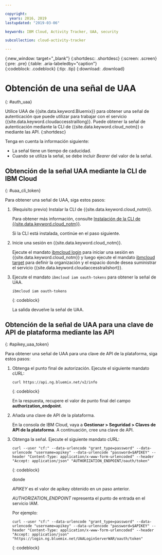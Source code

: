 ```yaml
---

copyright:
  years: 2016, 2019
lastupdated: "2019-03-06"

keywords: IBM Cloud, Activity Tracker, UAA, security

subcollection: cloud-activity-tracker

---
```


{:new_window: target="_blank"}
{:shortdesc: .shortdesc}
{:screen: .screen}
{:pre: .pre}
{:table: .aria-labeledby="caption"}    
{:codeblock: .codeblock}
{:tip: .tip}
{:download: .download}


# Obtención de una señal de UAA
{: #auth_uaa}

Utilice UAA de {{site.data.keyword.Bluemix}} para obtener una señal de autenticación que puede utilizar para trabajar con el servicio {{site.data.keyword.cloudaccesstraillong}}. Puede obtener la señal de autenticación mediante la CLI de {{site.data.keyword.cloud_notm}} o mediante las API.
{:shortdesc}

Tenga en cuenta la información siguiente:

* La señal tiene un tiempo de caducidad. 
* Cuando se utiliza la señal, se debe incluir *Bearer* del valor de la señal.
		
## Obtención de la señal UAA mediante la CLI de IBM Cloud
{: #uaa_cli_token}

Para obtener una señal de UAA, siga estos pasos:

1. (Requisito previo) Instalar la CLI de {{site.data.keyword.cloud_notm}}.

   Para obtener más información, consulte [Instalación de la CLI de {{site.data.keyword.cloud_notm}}](/docs/cli?topic=cloud-cli-ibmcloud-cli#ibmcloud-cli).
   
   Si la CLI está instalada, continúe en el paso siguiente.
    
2. Inicie una sesión en {{site.data.keyword.cloud_notm}}. 

    Ejecute el mandato [ibmcloud login](/docs/cli/reference/ibmcloud/bx_cli.html#ibmcloud_login) para iniciar una sesión en {{site.data.keyword.cloud_notm}} y luego ejecute el mandato [ibmcloud target](/docs/cli/reference/ibmcloud/bx_cli.html#ibmcloud_target) para definir la organización y el espacio donde desea suministrar el servicio {{site.data.keyword.cloudaccesstrailshort}}.
	
3. Ejecute el mandato `ibmcloud iam oauth-tokens` para obtener la señal de UAA.

    ```
	ibmcloud iam oauth-tokens
	```
	{: codeblock}
	
	La salida devuelve la señal de UAA.


	


## Obtención de la señal de UAA para una clave de API de plataforma mediante las API
{: #apikey_uaa_token}

Para obtener una señal de UAA para una clave de API de la plataforma, siga estos pasos:

1. Obtenga el punto final de autorización. Ejecute el siguiente mandato cURL:

    ```
    curl https://api.ng.bluemix.net/v2/info
    ```
    {: codeblock}

    En la respuesta, recupere el valor de punto final del campo **authorization_endpoint**.

2. Añada una clave de API de la plataforma.

    En la consola de IBM Cloud, vaya a **Gestionar > Seguridad > Claves de API de la plataforma**.
    A continuación, cree una clave de API.

3. Obtenga la señal. Ejecute el siguiente mandato cURL:

    ```
    curl --user "cf:" --data-urlencode "grant_type=password" --data-urlencode "username=apikey" --data-urlencode "password=$APIKEY" --header "Content-Type: application/x-www-form-urlencoded" --header "Accept: application/json" "AUTHORIZATION_ENDPOINT/oauth/token"
    ```
    {: codeblock}

    donde 
    
    *APIKEY* es el valor de apikey obtenido en un paso anterior.
    
    *AUTHORIZATION_ENDPOINT* representa el punto de entrada en el servicio IAM.

    Por ejemplo:

    ```
    curl --user "cf:" --data-urlencode "grant_type=password" --data-urlencode "username=apikey" --data-urlencode "password=$APIKEY" --header "Content-Type: application/x-www-form-urlencoded" --header "Accept: application/json" "https://login.ng.bluemix.net/UAALoginServerWAR/oauth/token"
    ```
    {: codeblock}


